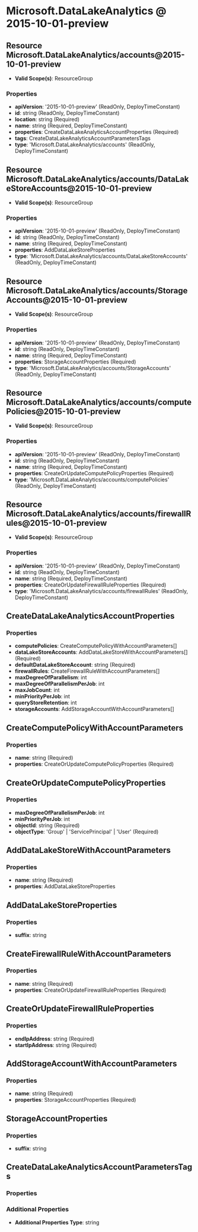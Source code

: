 # Microsoft.DataLakeAnalytics @ 2015-10-01-preview

## Resource Microsoft.DataLakeAnalytics/accounts@2015-10-01-preview
* **Valid Scope(s)**: ResourceGroup
### Properties
* **apiVersion**: '2015-10-01-preview' (ReadOnly, DeployTimeConstant)
* **id**: string (ReadOnly, DeployTimeConstant)
* **location**: string (Required)
* **name**: string (Required, DeployTimeConstant)
* **properties**: CreateDataLakeAnalyticsAccountProperties (Required)
* **tags**: CreateDataLakeAnalyticsAccountParametersTags
* **type**: 'Microsoft.DataLakeAnalytics/accounts' (ReadOnly, DeployTimeConstant)

## Resource Microsoft.DataLakeAnalytics/accounts/DataLakeStoreAccounts@2015-10-01-preview
* **Valid Scope(s)**: ResourceGroup
### Properties
* **apiVersion**: '2015-10-01-preview' (ReadOnly, DeployTimeConstant)
* **id**: string (ReadOnly, DeployTimeConstant)
* **name**: string (Required, DeployTimeConstant)
* **properties**: AddDataLakeStoreProperties
* **type**: 'Microsoft.DataLakeAnalytics/accounts/DataLakeStoreAccounts' (ReadOnly, DeployTimeConstant)

## Resource Microsoft.DataLakeAnalytics/accounts/StorageAccounts@2015-10-01-preview
* **Valid Scope(s)**: ResourceGroup
### Properties
* **apiVersion**: '2015-10-01-preview' (ReadOnly, DeployTimeConstant)
* **id**: string (ReadOnly, DeployTimeConstant)
* **name**: string (Required, DeployTimeConstant)
* **properties**: StorageAccountProperties (Required)
* **type**: 'Microsoft.DataLakeAnalytics/accounts/StorageAccounts' (ReadOnly, DeployTimeConstant)

## Resource Microsoft.DataLakeAnalytics/accounts/computePolicies@2015-10-01-preview
* **Valid Scope(s)**: ResourceGroup
### Properties
* **apiVersion**: '2015-10-01-preview' (ReadOnly, DeployTimeConstant)
* **id**: string (ReadOnly, DeployTimeConstant)
* **name**: string (Required, DeployTimeConstant)
* **properties**: CreateOrUpdateComputePolicyProperties (Required)
* **type**: 'Microsoft.DataLakeAnalytics/accounts/computePolicies' (ReadOnly, DeployTimeConstant)

## Resource Microsoft.DataLakeAnalytics/accounts/firewallRules@2015-10-01-preview
* **Valid Scope(s)**: ResourceGroup
### Properties
* **apiVersion**: '2015-10-01-preview' (ReadOnly, DeployTimeConstant)
* **id**: string (ReadOnly, DeployTimeConstant)
* **name**: string (Required, DeployTimeConstant)
* **properties**: CreateOrUpdateFirewallRuleProperties (Required)
* **type**: 'Microsoft.DataLakeAnalytics/accounts/firewallRules' (ReadOnly, DeployTimeConstant)

## CreateDataLakeAnalyticsAccountProperties
### Properties
* **computePolicies**: CreateComputePolicyWithAccountParameters[]
* **dataLakeStoreAccounts**: AddDataLakeStoreWithAccountParameters[] (Required)
* **defaultDataLakeStoreAccount**: string (Required)
* **firewallRules**: CreateFirewallRuleWithAccountParameters[]
* **maxDegreeOfParallelism**: int
* **maxDegreeOfParallelismPerJob**: int
* **maxJobCount**: int
* **minPriorityPerJob**: int
* **queryStoreRetention**: int
* **storageAccounts**: AddStorageAccountWithAccountParameters[]

## CreateComputePolicyWithAccountParameters
### Properties
* **name**: string (Required)
* **properties**: CreateOrUpdateComputePolicyProperties (Required)

## CreateOrUpdateComputePolicyProperties
### Properties
* **maxDegreeOfParallelismPerJob**: int
* **minPriorityPerJob**: int
* **objectId**: string (Required)
* **objectType**: 'Group' | 'ServicePrincipal' | 'User' (Required)

## AddDataLakeStoreWithAccountParameters
### Properties
* **name**: string (Required)
* **properties**: AddDataLakeStoreProperties

## AddDataLakeStoreProperties
### Properties
* **suffix**: string

## CreateFirewallRuleWithAccountParameters
### Properties
* **name**: string (Required)
* **properties**: CreateOrUpdateFirewallRuleProperties (Required)

## CreateOrUpdateFirewallRuleProperties
### Properties
* **endIpAddress**: string (Required)
* **startIpAddress**: string (Required)

## AddStorageAccountWithAccountParameters
### Properties
* **name**: string (Required)
* **properties**: StorageAccountProperties (Required)

## StorageAccountProperties
### Properties
* **suffix**: string

## CreateDataLakeAnalyticsAccountParametersTags
### Properties
### Additional Properties
* **Additional Properties Type**: string

